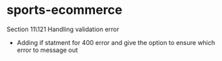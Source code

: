 # sports-ecommerce

Section 11\121 Handling validation error
- Adding if statment for 400 error and give the option to
ensure which error to message out









